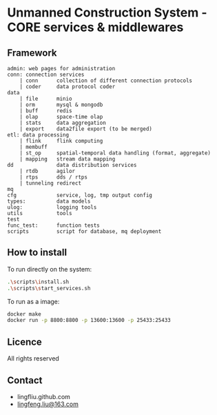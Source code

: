 # Unmanned Construction System - CORE services & middlewares

## Framework
```
admin: web pages for administration
conn: connection services
    | conn      collection of different connection protocols 
    | coder     data protocol coder
data           
    | file      minio
    | orm       mysql & mongodb
    | buff      redis
    | olap      space-time olap
    | stats     data aggregation
    | export    data2file export (to be merged)
etl: data processing
    | flink     flink computing 
    | membuff
    | st_op     spatial-temporal data handling (format, aggregate)
    | mapping   stream data mapping
dd              data distribution services
    | rtdb      agilor
    | rtps      dds / rtps
    | tunneling redirect
mq              
cfg             service, log, tmp output config
types:          data models
ulog:           logging tools
utils           tools
test            
func_test:      function tests
scripts         script for database, mq deployment
```
## How to install
To run directly on the system:
```sh
.\scripts\install.sh
.\scripts\start_services.sh
```

To run as a image:
```sh
docker make
docker run -p 8800:8800 -p 13600:13600 -p 25433:25433
```


## Licence
All rights reserved

## Contact
- lingfliu.github.com
- lingfeng.liu@163.com